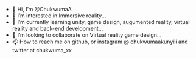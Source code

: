 - 👋 Hi, I’m @ChukwumaA
- 👀 I’m interested in Immersive reality...
- 🌱 I’m currently learning unity, game design, augumented reality, virtual reality and back-end development...
- 💞️ I’m looking to collaborate on Virtual reality game design...
- 📫 How to reach me on github, or instagram @ chukwumaakunyili and twitter at chukwuma_xx

<!---
ChukwumaA/ChukwumaA is a ✨ special ✨ repository because its `README.md` (this file) appears on your GitHub profile.
You can click the Preview link to take a look at your changes.
--->

